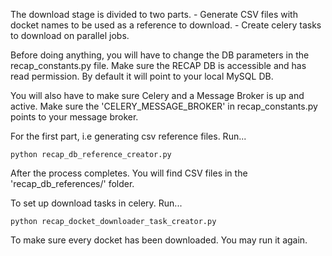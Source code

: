 
The download stage is divided to two parts.
    - Generate CSV files with docket names to be used as a reference to download.
    - Create celery tasks to download on parallel jobs.

Before doing anything, you will have to change the DB parameters in the recap_constants.py file.
Make sure the RECAP DB is accessible and has read permission.
By default it will point to your local MySQL DB.

You will also have to make sure Celery and a Message Broker is up and active.
Make sure the 'CELERY_MESSAGE_BROKER' in recap_constants.py points to your message broker.

For the first part, i.e generating csv reference files. Run...

    python recap_db_reference_creator.py

After the process completes. You will find CSV files in the 'recap_db_references/' folder.

To set up download tasks in celery. Run...

    python recap_docket_downloader_task_creator.py

To make sure every docket has been downloaded. You may run it again.

